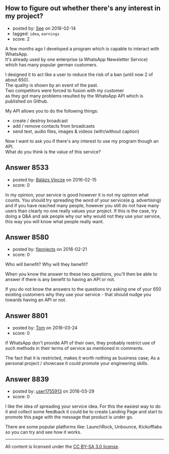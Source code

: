 ## How to figure out whether there's any interest in my project?

- posted by: [See](https://stackexchange.com/users/7840527/see) on 2016-02-14
- tagged: `idea`, `earnings`
- score: 2

A few months ago I developed a program which is capable to interact with WhatsApp.  
It's already used by one enterprise (a WhatsApp Newsletter Service)  
which has many popular german customers.  
  
I designed it to act like a user to reduce the risk of a ban (until now 2 of about 650).  
The quality is shown by an event of the past.  
Two competitors were forced to fusion with my customer  
as they got many problems resulted by the WhatsApp API which is published on Github.  
  
My API allows you to do the following things:  
- create / destroy broadcast  
- add / remove contacts from broadcasts  
- send text, audio files, images & videos (with/without caption)  
  
Now I want to ask you if there's any interest to use my program though an API.  
What do you think is the value of this service?  


## Answer 8533

- posted by: [Balázs Vincze](https://stackexchange.com/users/5578399/bal-zs-vincze) on 2016-02-15
- score: 0

In my opinion, your service is good however it is not my opinion what counts. You should try spreading the word of your service(e.g. advertising) and if you have reached many people, however you still do not have many users than clearly no one really values your project. If this is the case, try doing a Q&A and ask people why our why would not they use your service, this way you will know what people really want.


## Answer 8580

- posted by: [fiprojects](https://stackexchange.com/users/5370155/fiprojects) on 2016-02-21
- score: 0

Who will benefit? Why will they benefit? 

When you know the answer to these two questions, you'll then be able to answer if there is any benefit to having an API or not.

If you do not know the answers to the questions try asking one of your 650 existing customers why they use your service - that should nudge you towards having an API or not.


## Answer 8801

- posted by: [Tom](https://stackexchange.com/users/1841165/tom) on 2016-03-24
- score: 0

If WhatsApp don't provide API of their own, they probably restrict use of such methods in their terms of service as mentioned in comments.

The fact that it is restricted, makes it worth nothing as business case; As a personal project / showcase it could promote your engineering skills. 




## Answer 8839

- posted by: [user1755913](https://stackexchange.com/users/1952022/user1755913) on 2016-03-29
- score: 0

I like the idea of spreading your service idea. For this the easiest way to do it and collect some feedback it could be to create Landing Page and start to promote this page with the message that product is under go. 

There are some popular platforms like: LaunchRock, Unbounce, Kickofflabs so you can try and see how it works. 




---

All content is licensed under the [CC BY-SA 3.0 license](https://creativecommons.org/licenses/by-sa/3.0/).
